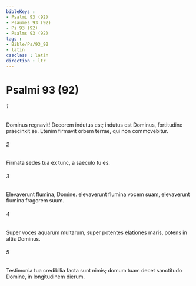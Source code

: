 ```yaml
---
bibleKeys : 
- Psalmi 93 (92)
- Psaumes 93 (92)
- Ps 93 (92)
- Psalms 93 (92)
tags : 
- Bible/Ps/93_92
- latin
cssclass : latin
direction : ltr
---
```


# Psalmi 93 (92)

###### 1
Dominus regnavit! Decorem indutus est; indutus est Dominus, fortitudine praecinxit se. Etenim firmavit orbem terrae, qui non commovebitur.
###### 2
Firmata sedes tua ex tunc, a saeculo tu es.
###### 3
Elevaverunt flumina, Domine. elevaverunt flumina vocem suam, elevaverunt flumina fragorem suum.
###### 4
Super voces aquarum multarum, super potentes elationes maris, potens in altis Dominus.
###### 5
Testimonia tua credibilia facta sunt nimis; domum tuam decet sanctitudo Domine, in longitudinem dierum.

